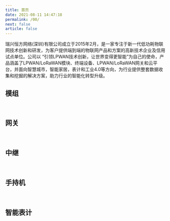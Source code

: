 ```yaml
---
title: 首页
date: 2021-08-11 14:47:18
permalink: /00/
next: false
article: false
---
```

瑞兴恒方网络(深圳)有限公司成立于2015年2月，是一家专注于新一代低功耗物联网技术创新和研发，为客户提供端到端的物联网产品和方案的高新技术企业及信用试点单位。公司以 “引领LPWAN技术创新，让世界变得更智能”为自己的使命，产品涵盖了LPWAN/LoRaWAN模块、终端设备、LPWAN/LoRaWAN网关和云平台，并面向智慧城市，智能家居，表计和工业4.0等方向，为行业提供整套数据收集和挖掘的解决方案，助力行业的智能化转型升级。
## 模组
<br />
<products :tags="['module']" />

## 网关
<br />
<products :tags="['gateway']" />

## 中继
<br />
<products :tags="['relay']" />

## 手持机
<br />
<products :tags="['handheld']" />

## 智能表计
<br />
<products :tags="['smartMeter']" />
